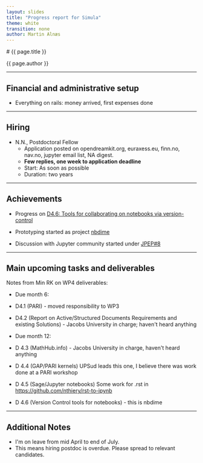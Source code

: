 ```yaml
---
layout: slides
title: "Progress report for Simula"
theme: white
transition: none
author: Martin Alnæs
---
```


<section data-markdown data-separator="^---\n" data-separator-vertical="^--\n">
# {{ page.title }}

{{ page.author }}

---

## Financial and administrative setup

- Everything on rails: money arrived, first expenses done

---
## Hiring

-   N.N., Postdoctoral Fellow
    - Application posted on opendreamkit.org, euraxess.eu, finn.no, nav.no, jupyter email list, NA digest.
    - **Few replies, one week to application deadline**
    - Start: As soon as possible
    - Duration: two years

---
## Achievements
-   Progress on [D4.6: Tools for collaborating on notebooks via version-control](https://github.com/OpenDreamKit/OpenDreamKit/issues/95)

  - Prototyping started as project [nbdime](https://github.com/martinal/nbdime)
  - Discussion with Jupyter community started under [JPEP#8](https://github.com/jupyter/enhancement-proposals/pull/8)

---
## Main upcoming tasks and deliverables

Notes from Min RK on WP4 deliverables:

-    Due month 6:

  - D4.1 (PARI) - moved responsibility to WP3
  - D4.2 (Report on Active/Structured Documents Requirements and existing Solutions) - Jacobs University in charge; haven't heard anything

-   Due month 12:

  - D 4.3 (MathHub.info) - Jacobs University in charge, haven't heard anything
  - D 4.4 (GAP/PARI kernels) UPSud leads this one, I believe there was work done at a PARI workshop
  - D 4.5 (Sage/Jupyter notebooks) Some work for .rst in https://github.com/nthiery/rst-to-ipynb 
  - D 4.6 (Version Control tools for notebooks) - this is nbdime

---
## Additional Notes

- I'm on leave from mid April to end of July.
- This means hiring postdoc is overdue. Please spread to relevant candidates.

</section>
